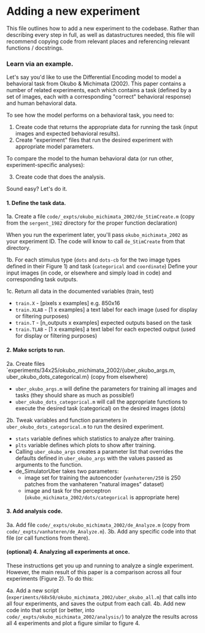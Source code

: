 Adding a new experiment
====================

This file outlines how to add a new experiment to the codebase. Rather than
describing every step in full, as well as datastructures needed,
this file will recommend copying code from relevant places and
referencing relevant functions / docstrings.

### Learn via an example.

Let's say you'd like to use the Differential Encoding model to model
a behavioral task from Okubo & Michimata (2002). This paper contains
a number of related experiments, each which contains a task (defined by
a set of images, each with a corresponding "correct" behavioral response)
and human behavioral data.

To see how the model performs on a behavioral task, you need to:

1. Create code that returns the appropriate data for running the task (input images and expected behavioral results).
2. Create "experiment" files that run the desired experiment with appropriate model parameters.

To compare the model to the human behavioral data (or run other, experiment-specific analyses):

3. Create code that does the analysis.

Sound easy? Let's do it.


#### 1. Define the task data.

1a. Create a file `code/_expts/okubo_michimata_2002/de_StimCreate.m` (copy from the `sergent_1982` directory for the proper function declaration)

When you run the experiment later, you'll pass `okubo_michimata_2002` as your experiment ID. The code will know to call `de_StimCreate` from that directory.

1b. For each stimulus type (`dots` and `dots-cb` for the two image types defined in their Figure 1) and task (`categorical` and `coordinate`)
Define your input images (in code, or elsewhere and simply load in code) and corresponding task outputs.

1c. Return all data in the documented variables (train, test)
* `train.X` - [pixels x examples] e.g. 850x16
* `train.XLAB` - [1 x examples] a text label for each image (used for display or filtering purposes)
* `train.T` - [n_outputs x examples] expected outputs based on the task
* `train.TLAB` - [1 x examples] a text label for each expected output (used for display or filtering purposes)



#### 2. Make scripts to run.

2a. Create files `experiments/34x25/okubo_michimata_2002/{uber_okubo_args.m, uber_okubo_dots_categorical.m} (copy from elsewhere)

* `uber_okubo_args.m` will define the parameters for training all images and tasks (they should share as much as possible!)
* `uber_okubo_dots_categorical.m` will call the appropriate functions to execute the desired task (categorical) on the desired images (dots)

2b. Tweak variables and function parameters in `uber_okubo_dots_categorical.m` to run the desired experiment.

* `stats` variable defines which statistics to analyze after training.
* `plts` variable defines which plots to show after training.
* Calling `uber_okubo_args` creates a parameter list that overrides the defaults defined in `uber_okubo_args` with the values passed as arguments to the function.
* de_SimulatorUber takes two parameters:
    * image set for training the autoencoder (`vanhateren/250` is 250 patches from the vanhateren "natural images" dataset)
    * image and task for the perceptron (`okubo_michimata_2002/dots/categorical` is appropriate here)


#### 3. Add analysis code.

3a. Add file `code/_expts/okubo_michimata_2002/de_Analyze.m` (copy from `code/_expts/vanhateren/de_Analyze.m`).
3b. Add any specific code into that file (or call functions from there).


#### (optional) 4. Analyzing all experiments at once.

These instructions get you up and running to analyze a single experiment. However, the main result of this paper is a comparison across all four experiments (Figure 2). To do this:

4a. Add a new script (`experiments/68x50/okubo_michimata_2002/uber_okubo_all.m`) that calls into all four experiments, and saves the output from each call.
4b. Add new code into that script (or better, into `code/_expts/okubo_michimata_2002/analysis/`) to analyze the results across all 4 experiments and plot a figure similar to figure 4.
 
